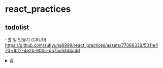 # react_practices

## todolist
: 할 일 만들기 (CRUD)
https://github.com/sukyung6999/react_practices/assets/77086339/5011e470-dbf2-4e2b-900c-da75c63d4c4d
<details>
  <summary>홈</summary>
  <div markdown="1">
    <img width="920" alt="home화면" src="https://github.com/sukyung6999/react_practices/assets/77086339/f562460c-3f77-4893-bbbf-d07706613cbb">
  </div>
  
  <summary>할일 생성</summary>
  <div markdown="2">
    <img width="920" alt="새로운 할일 생성 페이지" src="https://github.com/sukyung6999/react_practices/assets/77086339/78bd5363-90c5-4773-a518-0b4de7777570">
    <img width="920" alt="스크린샷 2024-01-10 오후 9 30 07" src="https://github.com/sukyung6999/react_practices/assets/77086339/d4ef71fa-e0d1-4fe0-a31d-e0ea833450d1">
  </div>
  
  <summary>할일 생성 후 홈화면</summary>
  <div markdown="2">
    <img width="920" alt="스크린샷 2024-01-10 오후 9 30 19" src="https://github.com/sukyung6999/react_practices/assets/77086339/632db801-34fc-4e50-a58a-97ff4c674623">
  </div>
</details>
